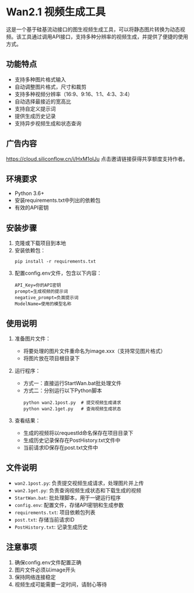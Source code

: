 # Wan2.1 视频生成工具

这是一个基于硅基流动接口的图生视频生成工具，可以将静态图片转换为动态视频。该工具通过调用API接口，支持多种分辨率的视频生成，并提供了便捷的使用方式。

## 功能特点

- 支持多种图片格式输入
- 自动调整图片格式，尺寸和裁剪
- 支持多种视频分辨率（16:9、9:16、1:1、4:3、3:4）
- 自动选择最接近的宽高比
- 支持自定义提示词
- 提供生成历史记录
- 支持异步视频生成和状态查询

## 广告内容
https://cloud.siliconflow.cn/i/HxM1olJu
点击邀请链接获得共享额度支持作者。

## 环境要求

- Python 3.6+
- 安装requirements.txt中列出的依赖包
- 有效的API密钥

## 安装步骤

1. 克隆或下载项目到本地
2. 安装依赖包：
   ```
   pip install -r requirements.txt
   ```
3. 配置config.env文件，包含以下内容：
   ```
   API_Key=你的API密钥
   prompt=生成视频的提示词
   negative_prompt=负面提示词
   ModelName=使用的模型名称
   ```

## 使用说明

1. 准备图片文件：
   - 将要处理的图片文件重命名为image.xxx（支持常见图片格式）
   - 将图片放在项目根目录下

2. 运行程序：
   - 方式一：直接运行StartWan.bat批处理文件
   - 方式二：分别运行以下Python脚本
     ```
     python wan2.1post.py  # 提交视频生成请求
     python wan2.1get.py   # 查询视频生成状态
     ```

3. 查看结果：
   - 生成的视频将以requestId命名保存在项目目录下
   - 生成历史记录保存在PostHistory.txt文件中
   - 当前请求ID保存在post.txt文件中

## 文件说明

- `wan2.1post.py`: 负责提交视频生成请求，处理图片并上传
- `wan2.1get.py`: 负责查询视频生成状态和下载生成的视频
- `StartWan.bat`: 批处理脚本，用于一键运行程序
- `config.env`: 配置文件，存储API密钥和生成参数
- `requirements.txt`: 项目依赖包列表
- `post.txt`: 存储当前请求ID
- `PostHistory.txt`: 记录生成历史

## 注意事项

1. 确保config.env文件配置正确
2. 图片文件必须以image开头
3. 保持网络连接稳定
4. 视频生成可能需要一定时间，请耐心等待

